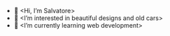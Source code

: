 - 👋 <Hi, I’m Salvatore>
- 👀 <I’m interested in beautiful designs and old cars>
- 🌱 <I’m currently learning web development>
